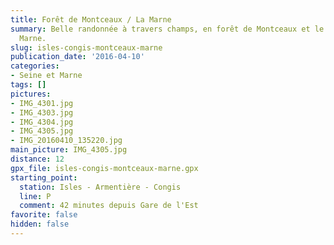 ```yaml
---
title: Forêt de Montceaux / La Marne
summary: Belle randonnée à travers champs, en forêt de Montceaux et le long de la
  Marne.
slug: isles-congis-montceaux-marne
publication_date: '2016-04-10'
categories:
- Seine et Marne
tags: []
pictures:
- IMG_4301.jpg
- IMG_4303.jpg
- IMG_4304.jpg
- IMG_4305.jpg
- IMG_20160410_135220.jpg
main_picture: IMG_4305.jpg
distance: 12
gpx_file: isles-congis-montceaux-marne.gpx
starting_point:
  station: Isles - Armentière - Congis
  line: P
  comment: 42 minutes depuis Gare de l'Est
favorite: false
hidden: false
---
```

